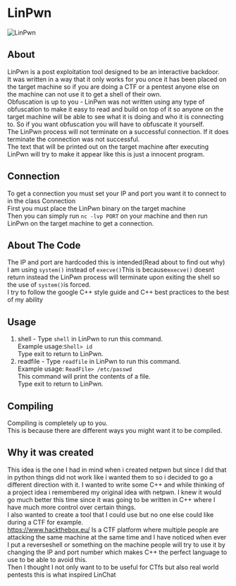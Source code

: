 # LinPwn

![LinPwn](https://github.com/3XPL017/LinEnum/blob/master/images/LinPwn.png)
<br>
## About
LinPwn is a post exploitation tool designed to be an interactive backdoor.<br>
It was written in a way that it only works for you once it has been placed on the target machine so if you are doing a CTF or a pentest anyone else on the machine can not use it to get a shell of their own.<br>
Obfuscation is up to you - LinPwn was not written using any type of obfuscation to make it easy to read and build on top of it so anyone on the target machine will be able to see what it is doing and who it is connecting to. So if you want obfuscation you will have to obfuscate it yourself.<br>
The LinPwn process will not terminate on a successful connection. If it does terminate the connection was not successful.<br>
The text that will be printed out on the target machine after executing LinPwn will try to make it appear like this is just a innocent program.
## Connection
To get a connection you must set your IP and port you want it to connect to in the class Connection<br>
First you must place the LinPwn binary on the target machine<br>
Then you can simply run `nc -lvp PORT` on your machine and then run LinPwn on the target machine to get a connection.
## About The Code
The IP and port are hardcoded this is intended(Read about to find out why)<br>
I am using `system()` instead of `execve()`This is because`execve()` doesnt return instead the LinPwn process will terminate upon exiting the shell so the use of `system()`is forced.<br>
I try to follow the google C++ style guide and C++ best practices to the best of my ability
## Usage
1. shell - Type `shell` in LinPwn to run this command.<br>
Example usage:`Shell> id`<br> 
Type exit to return to LinPwn.<br>
2. readfile - Type `readfile` in LinPwn to run this command.<br>
Example usage: `ReadFile> /etc/passwd` <br>
This command will print the contents of a file.<br>
Type exit to return to LinPwn.<br>
## Compiling
Compiling is completely up to you.<br>
This is because there are different ways you might want it to be compiled.
## Why it was created
This idea is the one I had in mind when i created netpwn but since I did that in python things did not work like i wanted them to 
so i decided to go a different direction with it. I wanted to write some C++ and while thinking of a project
idea i remembered my original idea with netpwn. I knew it would go much better this time since it was going to be written in C++ where I have much more control over certain things.<br>
I also wanted to create a tool that I could use but no one else could like during a CTF for example.<br>
https://www.hackthebox.eu/ Is a CTF platform where multiple people are attacking the same machine at the same time and I have noticed when ever I put a reverseshell or something on the machine people will try to use it by changing the IP and port number which makes C++ the perfect language to use to be able to avoid this.<br>
Then I thought I not only want to to be useful for CTfs but also real world pentests this is what inspired LinChat 
 
